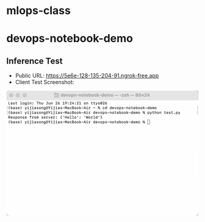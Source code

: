 # mlops-class
# devops-notebook-demo

## Inference Test

- Public URL: https://5e6e-128-135-204-91.ngrok-free.app
- Client Test Screenshot:

![Client Screenshot](inference_screenshot.png)
